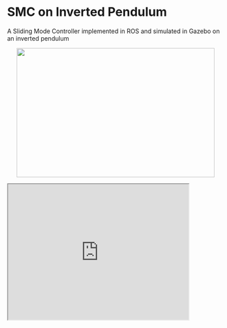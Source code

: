 # SMC on Inverted Pendulum
A Sliding Mode Controller implemented in ROS and simulated in Gazebo on an inverted pendulum

<p align="center">
  <img width="460" height="300" src="https://youtu.be/xABoB2DvusU">
</p>
<iframe width="420" height="315"
src="https://youtu.be/xABoB2DvusU">
</iframe>
